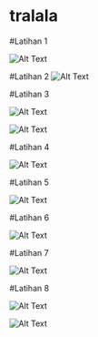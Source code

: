 # tralala
#Latihan 1

![Alt Text](https://github.com/lethanfadlil/tralala/blob/master/Jobs%20Sheet%205%20-%20Word%2022_08_2019%2021_16_58.png)


#Latihan 2
![Alt Text](https://github.com/lethanfadlil/tralala/blob/master/latihan%202.png)


#Latihan 3

![Alt Text](https://github.com/lethanfadlil/tralala/blob/master/latihan%203.png)

![Alt Text](https://github.com/lethanfadlil/tralala/blob/master/JobsSheet%20Operator%20Latihan%203%20-%20Word%2022_08_2019%2021_03_19.png)

#Latihan 4

![Alt Text](https://github.com/lethanfadlil/tralala/blob/master/JobSheet%20Operator%20Latihan%204%20-%20Word%2022_08_2019%2019_54_04.png)

#Latihan 5

![Alt Text](https://github.com/lethanfadlil/tralala/blob/master/JobSheet%20Operator%20Latihan%206%20-%20Word%2022_08_2019%2019_55_48.png)

#Latihan 6

![Alt Text](https://github.com/lethanfadlil/tralala/blob/master/JobSheet%20Operator%20Latihan%206%20-%20Word%2022_08_2019%2019_55_48.png)

#Latihan 7

![Alt Text](https://github.com/lethanfadlil/tralala/blob/master/latihan%207.png)

#Latihan 8

![Alt Text](https://github.com/lethanfadlil/tralala/blob/master/latihan%208.png)

![Alt Text](https://github.com/lethanfadlil/tralala/blob/master/JobSheet%20Operator%20Latihan%208.png)
